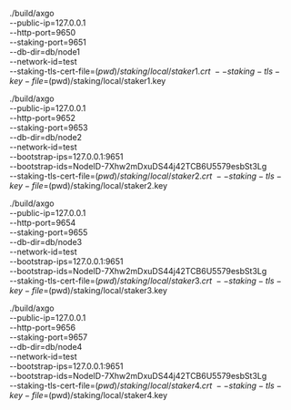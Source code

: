./build/axgo \
--public-ip=127.0.0.1 \
--http-port=9650 \
--staking-port=9651 \
--db-dir=db/node1 \
--network-id=test \
--staking-tls-cert-file=$(pwd)/staking/local/staker1.crt \
--staking-tls-key-file=$(pwd)/staking/local/staker1.key

./build/axgo \
--public-ip=127.0.0.1 \
--http-port=9652 \
--staking-port=9653 \
--db-dir=db/node2 \
--network-id=test \
--bootstrap-ips=127.0.0.1:9651 \
--bootstrap-ids=NodeID-7Xhw2mDxuDS44j42TCB6U5579esbSt3Lg \
--staking-tls-cert-file=$(pwd)/staking/local/staker2.crt \
--staking-tls-key-file=$(pwd)/staking/local/staker2.key

./build/axgo \
--public-ip=127.0.0.1 \
--http-port=9654 \
--staking-port=9655 \
--db-dir=db/node3 \
--network-id=test \
--bootstrap-ips=127.0.0.1:9651 \
--bootstrap-ids=NodeID-7Xhw2mDxuDS44j42TCB6U5579esbSt3Lg \
--staking-tls-cert-file=$(pwd)/staking/local/staker3.crt \
--staking-tls-key-file=$(pwd)/staking/local/staker3.key

./build/axgo \
--public-ip=127.0.0.1 \
--http-port=9656 \
--staking-port=9657 \
--db-dir=db/node4 \
--network-id=test \
--bootstrap-ips=127.0.0.1:9651 \
--bootstrap-ids=NodeID-7Xhw2mDxuDS44j42TCB6U5579esbSt3Lg \
--staking-tls-cert-file=$(pwd)/staking/local/staker4.crt \
--staking-tls-key-file=$(pwd)/staking/local/staker4.key

